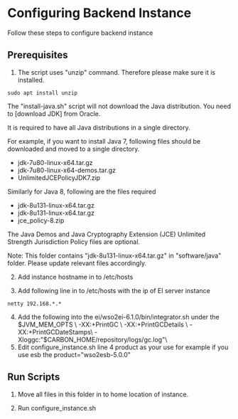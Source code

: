 Configuring Backend Instance
============================

Follow these steps to configure backend instance

## Prerequisites

1. The script uses "unzip" command. Therefore please make sure it is installed.

`sudo apt install unzip`

The "install-java.sh" script will not download the Java distribution. You need to [download JDK] from Oracle.

It is required to have all Java distributions in a single directory.

For example, if you want to install Java 7, following files should be downloaded and moved to a single directory.

 - jdk-7u80-linux-x64.tar.gz
 - jdk-7u80-linux-x64-demos.tar.gz
 - UnlimitedJCEPolicyJDK7.zip

Similarly for Java 8, following are the files required

 - jdk-8u131-linux-x64.tar.gz
 - jdk-8u131-linux-x64.tar.gz
 - jce_policy-8.zip

The Java Demos and Java Cryptography Extension (JCE) Unlimited Strength Jurisdiction Policy files are optional.

Note: This folder contains "jdk-8u131-linux-x64.tar.gz" in "software/java" folder. Please update relevant files accordingly.

2. Add instance hostname in to /etc/hosts

3. Add following line in to /etc/hosts with the ip of EI server instance

`netty 192.168.*.*`

4. Add the following into the ei/wso2ei-6.1.0/bin/integrator.sh under the $JVM_MEM_OPTS \
      -XX:+PrintGC \
      -XX:+PrintGCDetails \
      -XX:+PrintGCDateStamps\
      -Xloggc:"$CARBON_HOME/repository/logs/gc.log"\
5. Edit configure_instance.sh line 4 product as your use for example if you use esb the product="wso2esb-5.0.0"

## Run Scripts

1. Move all files in this folder in to home location of instance. 

2. Run configure_instance.sh
